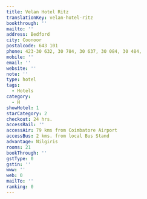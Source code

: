 ```yaml
---
title: Velan Hotel Ritz
translationKey: velan-hotel-ritz
bookthrough: ''
mailto: ''
address: Bedford
city: Coonoor
postalcode: 643 101
phone: 423-30 632, 30 784, 30 637, 30 084, 30 484,
mobile: ''
email: ''
website: ''
note: ''
type: hotel
tags:
  - Hotels
category:
  - H
showHotel: 1
starCategory: 2
checkout: 24 hrs.
accessRail: ''
accessAir: 79 kms from Coimbatore Airport
accessBus: 2 kms. from local Bus Stand
advantage: Nilgiris
rooms: 21
bookThrough: ''
gstType: 0
gstin: ''
www: ''
web: 0
mailTo: ''
ranking: 0
---
```







